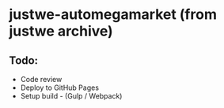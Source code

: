 # justwe-automegamarket (from justwe archive)

## Todo:
- Code review
- Deploy to GitHub Pages
- Setup build - (Gulp / Webpack)
